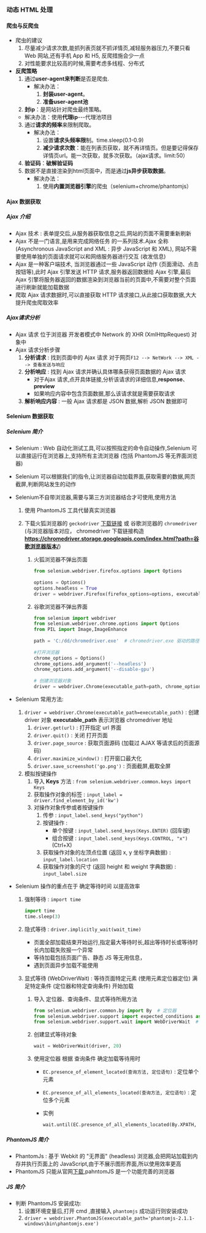 ### 动态 HTML 处理

#### 爬虫与反爬虫

+ 爬虫的建议
  1. 尽量减少请求次数,能抓列表页就不抓详情页,减轻服务器压力,不要只看 Web 网站,还有手机 App 和 H5, 反爬措施会少一点
  2. 对性能要求比较高的时候,需要考虑多线程、分布式
+ **反爬策略**
  1. 通过**user-agent来判断**是否是爬虫.
     + 解决办法：
       1. **封装user-agent**。
       2. **准备user-agent池**
  2.  **封ip**：是网站针对爬虫最终策略。
     + 解决办法：使用**代理ip**---代理池项目
  3. 通过**请求的频率**来限制爬取。
     + 解决办法：
       1. 设置**请求头频率限**制。time.sleep(0.1-0.9)
       2. **减少请求次数**：能在列表页获取，就不再详情页。但是要记得保存详情页url。能一次获取，就多次获取。（ajax请求。limit:50）	   
  4. **验证码**：**破解验证码**
  5. 数据不是直接渲染到html页面中，而是通过**js异步获取数据**。
     + 解决办法：
       1. 使用**内置浏览器引擎**的爬虫（selenium+chrome/phantomjs）

#### Ajax 数据获取

##### Ajax 介绍

+ Ajax 技术 : 表单提交后,从服务器获取信息之后,网站的页面不需要重新刷新
+ Ajax 不是一门语言,是用来完成网络任务 的一系列技术.Ajax 全称 (Asynchronous JavaScript and XML : 异步 JavaScript 和 XML), 网站不需要使用单独的页面请求就可以和网络服务器进行交互 (收发信息)
+ Ajax 是一种客户端技术, 当浏览器通过一些 JavaScript 动作 (页面滑动、点击按钮等),此时 Ajax 引擎发送 HTTP 请求,服务器返回数据给 Ajax 引擎,最后 Ajax 引擎将服务器返回的数据渲染到浏览器当前的页面中,不需要对整个页面进行刷新就能加载数据
+ 爬取 Ajax 请求数据时,可以直接获取 HTTP 请求接口,从此接口获取数据,大大提升爬虫爬取效率

##### Ajax请求分析

+ Ajax 请求 位于浏览器 开发者模式中 Network 的 XHR (XmlHttpRequest) 对象中
+ Ajax 请求分析步骤
  1. **分析请求** : 找到页面中的 Ajax 请求 对于网页`F12 --> NetWork --> XML --> 查看发送与响应`
  2. **分析响应** : 找到 Ajax 请求并确认具体哪条获得页面数据的 Ajax 请求
     + 对于Ajax 请求,点开具体链接,分析该请求的详细信息,**response**、**preview**
     + 如果响应内容中包含页面数据,那么该请求就是需要获取请求
  3. **解析响应内容** : 一般 Ajax 请求都是 JSON 数据,解析 JSON 数据即可

#### Selenium 数据获取

##### Selenium 简介

+ Selenium : Web 自动化测试工具,可以按照指定的命令自动操作,Selenium 可以直接运行在浏览器上,支持所有主流浏览器 (包括 PhantomJS 等无界面浏览器)

+ Selenium 可以根据我们的指令,让浏览器自动加载界面,获取需要的数据,网页截屏,判断网站发生的动作

+ Selenium不自带浏览器,需要与第三方浏览器结合才可使用,使用方法

  1. 使用 PhantomJS 工具代替真实浏览器

  2. 下载火狐浏览器的 `geckodriver` [下载链接](https://github.com/mozilla/geckodriver/releases) 或 谷歌浏览器的 `chromedriver` (与浏览器版本对应， chromedriver 下载链接构造 **https://chromedriver.storage.googleapis.com/index.html?path=谷歌浏览器版本/**)

     1. 火狐浏览器不弹出页面

        ```python
        from selenium.webdriver.firefox.options import Options
         
        options = Options()
        options.headless = True
        driver = webdriver.Firefox(firefox_options=options, executable_path=ex_path)
        ```

     2. 谷歌浏览器不弹出界面

        ```python
        from selenium import webdriver
        from selenium.webdriver.chrome.options import Options
        from PIL import Image,ImageEnhance
         
        path = 'C:/dd/chromedriver.exe'  # chromedriver.exe 驱动的路径
         
        #打开浏览器
        chrome_options = Options()
        chrome_options.add_argument('--headless')
        chrome_options.add_argument('--disable-gpu')
         
        # 创建浏览器对象
        driver = webdriver.Chrome(executable_path=path, chrome_options=chrome_options)
        ```

+ Selenium 常用方法:

  1. `driver = webdriver.Chrome(executable_path=executable_path)` : 创建 driver 对象 **executable_path** 表示浏览器 chromedriver  地址
     1. `driver.get(url)` : 打开指定 url 界面
     2. `driver.quit()` : 关闭 打开页面
     3. `driver.page_source` : 获取页面源码 (加载过 AJAX 等请求后的页面源码)
     4. `driver.maximize_window()` : 打开窗口最大化
     5. `driver.save_screenshot('go.png')` : 页面截屏,截取全屏
  2. 模拟按键操作
     1. 导入 **Keys** 方法 : `from selenium.webdriver.common.keys import Keys`
     2. 获取操作对象的标签 : `input_label = driver.find_element_by_id('kw')`
     3. 对操作对象传参或者按键操作
        1. 传参 : `input_label.send_keys("python")`
        2. 按键操作 :
           + 单个按键 : `input_label.send_keys(Keys.ENTER)` (回车键)
           + 组合按键 : `input_label.send_keys(Keys.CONTROL, "x")` (Ctrl+X)
        3. 获取操作对象的左顶点位置 (返回 x, y 坐标字典数据) : `input_label.location`
        4. 获取操作对象的尺寸 (返回 height 和 weight 字典数据) : `input_label.size`

+ Selenium 操作的重点在于 确定等待时间 以提高效率

  1. 强制等待 : `import time`

     ```python
     import time
     time.sleep(3)
     ```

  2. 隐式等待 : `driver.implicitly_wait(wait_time)`

     + 页面全部加载结束开始运行,指定最大等待时长,超出等待时长或等待时长内加载失败报一个异常
     + 等待加载包括页面广告、静态 JS 等无用信息，
     + 遇到页面异步加载不能使用

  3. 显式等待 (WebDriverWait) : 等待页面特定元素 (使用元素定位器定位) 满足特定条件 (定位器和特定查询条件) 开始加载

     1. 导入 定位器、查询条件、显式等待所用方法

        ```python
        from selenium.webdriver.common.by import By  # 定位器
        from selenium.webdriver.support import expected_conditions as EC  # 查询条件
        from selenium.webdriver.support.wait import WebDriverWait  # 显式等待
        ```

     2. 创建显式等待对象

        ```python
        wait = WebDriverWait(driver, 20)
        ```

     3. 使用定位器 根据 查询条件 确定加载等待用时

        + `EC.presence_of_element_located(查询方法, 定位语句)` : 定位单个元素

        + `EC.presence_of_all_elements_located(查询方法, 定位语句)` : 定位多个元素

        + 实例

          ```python
          wait.until(EC.presence_of_all_elements_located(By.XPATH, '等待位置的 XPATH 语句'))   # 等到元素出现为止,传入定位器
          ```

          

##### PhantomJS 简介

+ PhantomJs : 基于 Webkit 的 "无界面" (headless) 浏览器,会把网站加载到内存并执行页面上的 JavaScript,由于不展示图形界面,所以使用效率更高
+ PhantomJS 只能从官网[下载](https://phantomjs.org/download.html),pahntomJS 是一个功能完善的浏览器

##### JS 简介

+ 判断 PhantomJS 安装成功:
  1. 设置环境变量后,打开 cmd ,直接输入 `phantomjs` 成功运行则安装成功
  2. `driver = webdriver.PhantomJS(executable_path='phantomjs-2.1.1-windows\bin\phantomjs.exe')`
